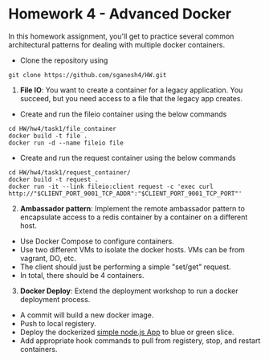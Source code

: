# Homework 4 - Advanced Docker

In this homework assignment, you'll get to practice several common architectural patterns for dealing with multiple docker containers.
* Clone the repository using 
```
git clone https://github.com/sganesh4/HW.git
```
1) **File IO**: You want to create a container for a legacy application. You succeed, but you need access to a file that the legacy app creates.
* Create and run the fileio container using the below commands
```
cd HW/hw4/task1/file_container
docker build -t file .
docker run -d --name fileio file
```

* Create and run the request container using the below commands
```
cd HW/hw4/task1/request_container/
docker build -t request .
docker run -it --link fileio:client request -c 'exec curl http://"$CLIENT_PORT_9001_TCP_ADDR":"$CLIENT_PORT_9001_TCP_PORT"'
```

2) **Ambassador pattern**: Implement the remote ambassador pattern to encapsulate access to a redis container by a container on a different host.

* Use Docker Compose to configure containers.
* Use two different VMs to isolate the docker hosts. VMs can be from vagrant, DO, etc.
* The client should just be performing a simple "set/get" request.
* In total, there should be 4 containers.

3) **Docker Deploy**: Extend the deployment workshop to run a docker deployment process.

* A commit will build a new docker image.
* Push to local registery.
* Deploy the dockerized [simple node.js App](https://github.com/CSC-DevOps/App) to blue or green slice.
* Add appropriate hook commands to pull from registery, stop, and restart containers.
